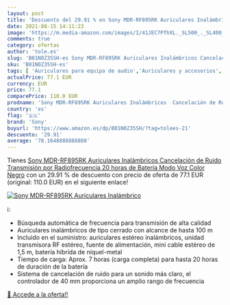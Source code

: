 ```yaml
---
layout: post
title: 'Descuento del 29.91 % en Sony MDR-RF895RK Auriculares Inalámbrico'
date: 2021-08-15 14:11:23
image: 'https://m.media-amazon.com/images/I/41JEC7PfhXL._SL500_._SL400_.jpg'
comments: true
category: ofertas
author: 'tole.es'
slug: 'B01N0Z35SH-es Sony MDR-RF895RK Auriculares Inalámbricos Cancelación de...'
sku: 'B01N0Z35SH-es'
tags: [ 'Auriculares para equipo de audio','Auriculares y accesorios','Electrónica','auriculares','sony', ]
actualPrice: 77.1 EUR
currency: EUR
price: 77.1
comparePrice: 110.0 EUR
prodname: 'Sony MDR-RF895RK Auriculares Inalámbricos  Cancelación de Ruido  Transmisión por Radiofrecuencia  20 horas de Batería  Modo Voz   Color Negro'
country: 'es'
flag: '🇪🇸'
brand: 'Sony'
buyurl: 'https://www.amazon.es/dp/B01N0Z35SH/?tag=tolees-21'
descuento: '29.91'
average: '78.1648888888888'
---
```


Tienes [Sony MDR-RF895RK Auriculares Inalámbricos  Cancelación de Ruido  Transmisión por Radiofrecuencia  20 horas de Batería  Modo Voz   Color Negro](https://www.amazon.es/dp/B01N0Z35SH/?tag=tolees-21) con un 29.91 % de descuento con precio de oferta de 77.1 EUR (original: 110.0 EUR) en el siguiente enlace!

[![Sony MDR-RF895RK Auriculares Inalámbrico](https://m.media-amazon.com/images/I/41JEC7PfhXL._SL500_._SL400_.jpg)](https://www.amazon.es/dp/B01N0Z35SH/?tag=tolees-21)

ℹ️:

- Búsqueda automática de frecuencia para transmisión de alta calidad
- Auriculares inalámbricos de tipo cerrado con alcance de hasta 100 m
- Incluido en el suministro: auriculares estéreo inalámbricos, unidad transmisora RF estéreo, fuente de alimentación, mini cable estéreo de 1,5 m, batería híbrida de níquel-metal
- Tiempo de carga: Aprox. 7 horas (carga completa) para hasta 20 horas de duración de la batería
- Sistema de cancelación de ruido para un sonido más claro, el controlador de 40 mm proporciona un amplio rango de frecuencia

[🛒 Accede a la oferta!!](https://www.amazon.es/dp/B01N0Z35SH/?tag=tolees-21)
